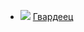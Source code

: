* ![](/books/sf_history/Дмитрий%20Дашко/Гвардеец.jpg) [Гвардеец](/books/sf_history/Дмитрий%20Дашко/Гвардеец)